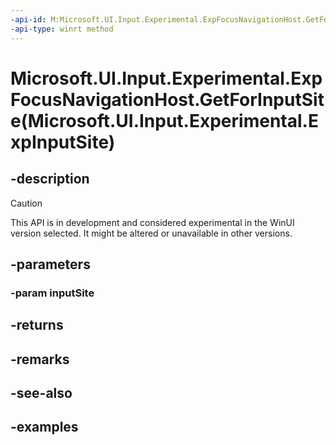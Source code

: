 ```yaml
---
-api-id: M:Microsoft.UI.Input.Experimental.ExpFocusNavigationHost.GetForInputSite(Microsoft.UI.Input.Experimental.ExpInputSite)
-api-type: winrt method
---
```


# Microsoft.UI.Input.Experimental.ExpFocusNavigationHost.GetForInputSite(Microsoft.UI.Input.Experimental.ExpInputSite)

<!--
public static Microsoft.UI.Input.Experimental.ExpFocusNavigationHost GetForInputSite (Microsoft.UI.Input.Experimental.ExpInputSite inputSite);
-->

## -description

> [!CAUTION]
> This API is in development and considered experimental in the WinUI version selected. It might be altered or unavailable in other versions.

## -parameters

### -param inputSite

## -returns

## -remarks

## -see-also

## -examples
